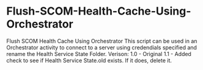 # Flush-SCOM-Health-Cache-Using-Orchestrator
Flush SCOM Health Cache Using Orchestrator
This script can be used in an Orchestrator activity to connect to a server using credendials specified and rename the Health Service State Folder.
Verison:
1.0 - Original
1.1 - Added check to see if Health Service State.old exists. If it does, delete it.
